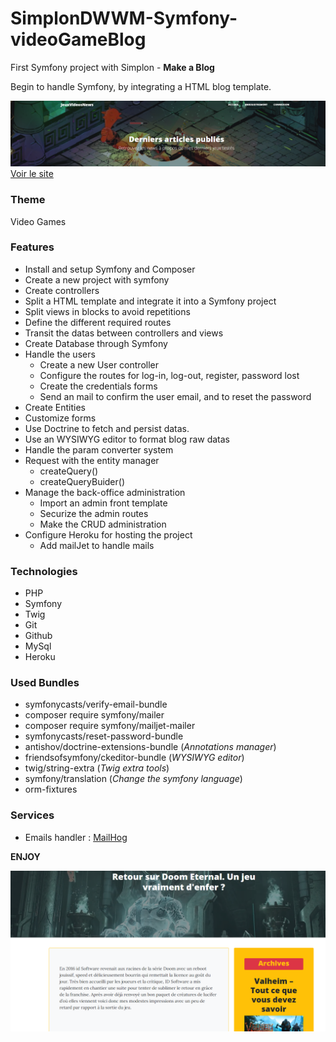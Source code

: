 # SimplonDWWM-Symfony-videoGameBlog

First Symfony project with Simplon - __Make a Blog__

Begin to handle Symfony, by integrating a HTML blog template.  

![](./public/clean/assets/screenshot-header.png)
[Voir le site](http://mybloginsymfony.herokuapp.com/)

### Theme
Video Games
### Features

- Install and setup Symfony and Composer
- Create a new project with symfony
- Create controllers
- Split a HTML template and integrate it into a Symfony project
- Split views in blocks to avoid repetitions
- Define the different required routes
- Transit the datas between controllers and views
- Create Database through Symfony
- Handle the users
  - Create a new User controller
  - Configure the routes for log-in, log-out, register, password lost
  - Create the credentials forms
  - Send an mail to confirm the user email, and to reset the password
- Create Entities
- Customize forms
- Use Doctrine to fetch and persist datas.
- Use an WYSIWYG editor to format blog raw datas
- Handle the param converter system
- Request with the entity manager
  - createQuery()
  - createQueryBuider()
- Manage the back-office administration
  - Import an admin front template
  - Securize the admin routes
  - Make the CRUD administration
- Configure Heroku for hosting the project
  - Add mailJet to handle mails

### Technologies

- PHP
- Symfony
- Twig
- Git
- Github
- MySql
- Heroku

### Used Bundles

- symfonycasts/verify-email-bundle
- composer require symfony/mailer
- composer require symfony/mailjet-mailer
- symfonycasts/reset-password-bundle
- antishov/doctrine-extensions-bundle (_Annotations manager_)
- friendsofsymfony/ckeditor-bundle (_WYSIWYG editor_)
- twig/string-extra (_Twig extra tools_)
- symfony/translation (_Change the symfony language_)
- orm-fixtures

### Services
- Emails handler : [MailHog](https://github.com/mailhog/MailHog)

__ENJOY__

![](./public/clean/assets/screenshot-post.png)
